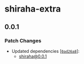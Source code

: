 # shiraha-extra

## 0.0.1

### Patch Changes

- Updated dependencies [[`0ad26a8`](https://github.com/importantimport/shiraha/commit/0ad26a8d9612197f5b9e020f265acf686b57c0d1)]:
  - shiraha@0.0.1
